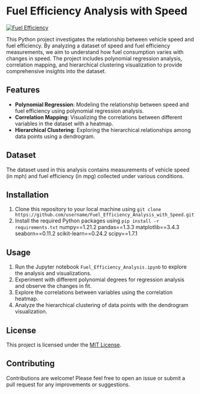 # Fuel Efficiency Analysis with Speed

[![Fuel Efficiency](https://img.shields.io/badge/Fuel%20Efficiency-Analysis%20Project-brightgreen)](https://github.com/username/Fuel_Efficiency_Analysis_with_Speed)

This Python project investigates the relationship between vehicle speed and fuel efficiency. By analyzing a dataset of speed and fuel efficiency measurements, we aim to understand how fuel consumption varies with changes in speed. The project includes polynomial regression analysis, correlation mapping, and hierarchical clustering visualization to provide comprehensive insights into the dataset.

## Features

- **Polynomial Regression**: Modeling the relationship between speed and fuel efficiency using polynomial regression analysis.
- **Correlation Mapping**: Visualizing the correlations between different variables in the dataset with a heatmap.
- **Hierarchical Clustering**: Exploring the hierarchical relationships among data points using a dendrogram.

## Dataset

The dataset used in this analysis contains measurements of vehicle speed (in mph) and fuel efficiency (in mpg) collected under various conditions.

## Installation

1. Clone this repository to your local machine using `git clone https://github.com/username/Fuel_Efficiency_Analysis_with_Speed.git`
2. Install the required Python packages using `pip install -r requirements.txt`
numpy==1.21.2
pandas==1.3.3
matplotlib==3.4.3
seaborn==0.11.2
scikit-learn==0.24.2
scipy==1.7.1


## Usage

1. Run the Jupyter notebook `Fuel_Efficiency_Analysis.ipynb` to explore the analysis and visualizations.
2. Experiment with different polynomial degrees for regression analysis and observe the changes in fit.
3. Explore the correlations between variables using the correlation heatmap.
4. Analyze the hierarchical clustering of data points with the dendrogram visualization.

## License

This project is licensed under the [MIT License](LICENSE).

## Contributing

Contributions are welcome! Please feel free to open an issue or submit a pull request for any improvements or suggestions.
